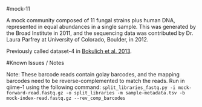 #mock-11

A mock community composed of 11 fungal strains plus human DNA, represented in equal abundances in a single sample. This was generated by the Broad Institute in 2011, and the sequencing data was contributed by Dr. Laura Parfrey at University of Colorado, Boulder, in 2012.

Previously called dataset-4 in [Bokulich et al. 2013](https://dx.doi.org/10.1038/nmeth.2276).

#Known Issues / Notes

Note:
These barcode reads contain golay barcodes, and the mapping barcodes need to be reverse-complemented to match the reads. Run in qiime-1 using the following command:
``split_libraries_fastq.py -i mock-forward-read.fastq.gz -o split_libraries -m sample-metadata.tsv -b mock-index-read.fastq.gz --rev_comp_barcodes``
